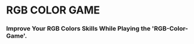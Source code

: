 <h1>RGB COLOR GAME</h1>
<h3>Improve Your RGB Colors Skills While Playing the 'RGB-Color-Game'.</h3>
